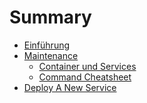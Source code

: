 # Summary

- [Einführung](./introduction.md)
- [Maintenance]()
    - [Container und Services](./maintenance/container.md)
    - [Command Cheatsheet](./maintenance/cheatsheet.md)
- [Deploy A New Service](./deployment.md)
